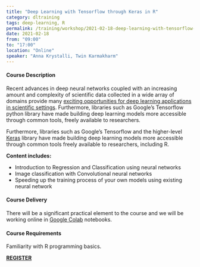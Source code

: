 ```yaml
---
title: "Deep Learning with Tensorflow through Keras in R"
category: dltraining
tags: deep-learning, R
permalink: /training/workshop/2021-02-18-deep-learning-with-tensorflow-in-r
date: 2021-02-18
from: "09:00"
to: "17:00"
location: "Online"
speaker: "Anna Krystalli, Twin Karmakharm"
---
```


#### Course Description


Recent advances in deep neural networks coupled with an increasing amount and complexity of scientific data collected in a wide array of domains provide many [exciting opportunities for deep learning applications in scientific settings](https://arxiv.org/abs/2003.11755). Furthermore, libraries such as Google’s Tensorflow python library have made building deep learning models more accessible through common tools, freely available to researchers.

Furthermore, libraries such as Google’s Tensorflow and the higher-level [Keras](https://tensorflow.rstudio.com/guide/keras/) library have made building deep learning models more accessible through common tools freely available to researchers, including R.

**Content includes:**

- Introduction to Regression and Classification using neural networks
- Image classification with Convolutional neural networks
- Speeding up the training process of your own models using existing neural network

#### Course Delivery

There will be a significant practical element to the course and we will be working online in [Google Colab](https://colab.research.google.com/) notebooks.

#### Course Requirements

Familiarity with R programming basics.


<div class="social-media-inner container text-center">
            <a href="https://www.eventbrite.co.uk/e/132217446943" class="btn btn-success font-weight-normal btn-wrap">
                <strong>REGISTER</strong>
            </a>
        </div>
